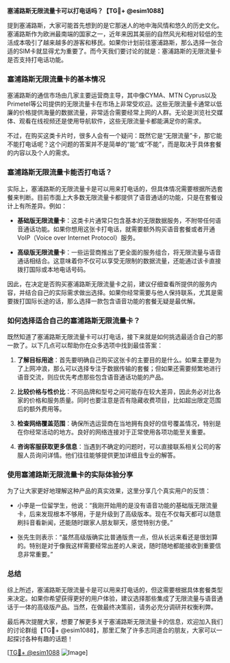 **塞浦路斯无限流量卡可以打电话吗？【TG💪+ @esim1088】**

提到塞浦路斯，大家可能首先想到的是它那迷人的地中海风情和悠久的历史文化。塞浦路斯作为欧洲最南端的国家之一，近年来因其美丽的自然风光和相对较低的生活成本吸引了越来越多的游客和移民。如果你计划前往塞浦路斯，那么选择一张合适的SIM卡就显得尤为重要了。而今天我们要讨论的就是：塞浦路斯的无限流量卡是否支持打电话功能。

### 塞浦路斯无限流量卡的基本情况

塞浦路斯的通信市场由几家主要运营商主导，其中像CYMA、MTN Cyprus以及Primetel等公司提供的无限流量卡在市场上非常受欢迎。这些无限流量卡通常以低廉的价格提供海量的数据流量，非常适合需要经常上网的人群。无论是浏览社交媒体、观看在线视频还是使用导航软件，这些无限流量卡都能满足你的需求。

不过，在购买这类卡片时，很多人会有一个疑问：既然它是“无限流量”卡，那它能不能打电话呢？这个问题的答案并不是简单的“能”或“不能”，而是取决于具体套餐的内容以及个人的需求。

### 塞浦路斯无限流量卡能否打电话？

实际上，塞浦路斯的无限流量卡是可以用来打电话的，但具体情况需要根据所选套餐来判断。目前市面上大多数无限流量卡都提供了语音通话的功能，只是在套餐设计上有所差异。例如：

- **基础版无限流量卡**：这类卡片通常只包含基本的无限数据服务，不附带任何语音通话功能。如果你想用这张卡打电话，就需要额外购买语音套餐或者开通VoIP（Voice over Internet Protocol）服务。
  
- **高级版无限流量卡**：一些运营商推出了更全面的服务组合，将无限流量与语音通话相结合。这意味着你不仅可以享受无限制的数据流量，还能通过该卡直接拨打国际或本地电话号码。

因此，在决定是否购买塞浦路斯无限流量卡之前，建议仔细查看所提供的服务内容，并结合自己的实际需求做出选择。如果你经常需要与他人保持联系，尤其是需要拨打国际长途的话，那么选择一款包含语音功能的套餐无疑是最优解。

### 如何选择适合自己的塞浦路斯无限流量卡？

既然知道了塞浦路斯无限流量卡可以打电话，接下来就是如何挑选最适合自己的那一款了。以下几点可以帮助你在众多选项中找到最佳答案：

1. **了解目标用途**：首先要明确自己购买这张卡的主要目的是什么。如果主要是为了上网冲浪，那么可以选择专注于数据传输的套餐；但如果还需要频繁地进行语音交流，则应优先考虑那些包含语音通话功能的产品。

2. **比较价格与性价比**：不同品牌和型号之间可能存在较大差异，因此务必对比各家的价格和服务质量。同时也要注意是否有隐藏收费项目，比如超出限定范围后的额外费用等。

3. **检查网络覆盖范围**：确保所选运营商在当地拥有良好的信号覆盖情况，特别是在你经常活动的地方。良好的网络连接对于正常使用各项功能至关重要。

4. **咨询客服获取更多信息**：当遇到不确定的问题时，可以直接联系相关公司的客服人员询问详情。他们往往能够提供更加详细且专业的解答。

### 使用塞浦路斯无限流量卡的实际体验分享

为了让大家更好地理解这种产品的真实效果，这里分享几个真实用户的反馈：

- 小李是一位留学生，他说：“我刚开始用的是没有语音功能的基础版无限流量卡，后来发现根本不够用，于是升级到了高级版本。现在不仅每天都可以随意刷抖音看新闻，还能随时跟家人朋友聊天，感觉特别方便。”

- 张先生则表示：“虽然高级版确实比普通版贵一点，但从长远来看还是很划算的。特别是对于像我这样需要经常出差的人来说，随时随地都能接收到重要信息非常重要。”

### 总结

综上所述，塞浦路斯无限流量卡是可以用来打电话的，但这需要根据具体套餐类型来决定。如果你希望获得更好的用户体验，建议选择那些集成了无限流量与语音通话于一体的高级版产品。当然，在做最终决策前，请务必充分调研并权衡利弊。

最后再次提醒大家，想要了解更多关于塞浦路斯无限流量卡的信息，欢迎加入我们的讨论群组【TG💪+ @esim1088】，那里汇聚了许多志同道合的朋友，大家可以一起探讨各种有趣的话题！

[[TG💪+ @esim1088](https://t.me/s/esim1088) ![Image](https://i.postimg.cc/4NQfJmqS/Snipaste-2025-05-13-00-14-12.png)]